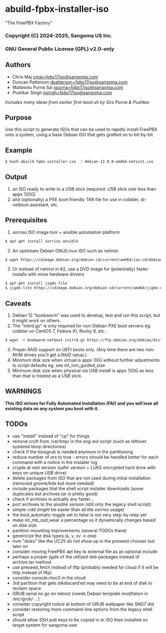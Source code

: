 # abuild-fpbx-installer-iso

"The FreePBX Factory"

### Copyright (C) 2024-2025, Sangoma US Inc.

### GNU General Public License (GPL) v2.0-only

## Authors
- Chris Maj <cmaj+fpbx17iso@sangoma.com>
- Duncan Patterson <dpatterson+fpbx17iso@sangoma.com>
- Mallavolu Purna Sai <spurna+fpbx17iso@sangoma.com>
- Pushkar Singh <psingh+fpbx17iso@sangoma.com>

*Includes many ideas from earlier first-boot.sh by Sirs Purna & Pushkar*

## Purpose
Use this script to generate ISOs that can be used
to rapidly install FreePBX onto a system, using a base
Debian ISO that gets grafted on to bit-by-bit.

## Example
```bash
$ bash abuild-fpbx-installer-iso -i debian-12.8.0-amd64-netinst.iso
```

## Output
1. an ISO ready to write to a USB stick (required: USB stick size less than appx 120G)
2. and (optionally) a PXE boot friendly TAR file for use in cobbler, di-netboot-assistant, etc.

## Prerequisites
1. xorriso ISO image tool + ansible automation platform
```bash
$ apt-get install xorriso ansible
```
2. An upstream Debian GNU/Linux ISO such as netinst:
```bash
$ wget https://cdimage.debian.org/debian-cd/current/amd64/iso-cd/debian-12.8.0-amd64-netinst.iso
```
3. Or instead of netinst in #2, use a DVD image for (potentially) faster installs with more hardware drivers:
```bash
$ apt-get install jigdo-file
$ jigdo-lite https://cdimage.debian.org/debian-cd/current/amd64/jigdo-dvd/debian-12.8.0-amd64-DVD-1.jigdo
```

## Caveats
1. Debian 12 "bookworm" was used to develop, test and run this script; but it might work on others.
2. The "initrd.gz" is only required for non-Debian PXE boot servers eg. cobbler on CentOS 7, Fedora 41, Rocky 9, etc.:
```bash
$ wget -O bookworm-netboot-initrd.gz https://ftp.debian.org/debian/dists/stable/main/installer-amd64/current/images/netboot/debian-installer/amd64/initrd.gz
```
3. Proper RAID support on UEFI boots only. (Any time there are two non-NVM drives you'll get a RAID setup.)
4. Minimum disk size when virtual is appx 30G without further adjustments to script defaults eg. see int_lvm_guided_size
5. Minimum disk size when physical via USB install is appx 120G as less than that is treated as a USB stick.

## WARNINGS
**This ISO strives for Fully Automated Installation (FAI)**
**and you will lose all existing data on any system you boot with it.**

## TODOs
- use "install" instead of "cp" for things
- remove cruft from /var/tmp/ in the sng-eol script (such as leftover systemd temp directories)
- check if the biosgrub is needed anymore in the partitioning
- reduce number of ors to true - errors should be handled better for each command with a notice in the installer log
- crypto at rest version (safer version + LUKS encrypted hard drive with keys on unique USB drive)
- delete packages from ISO that are not used during initial installation (removed gnome/kde but more needed)
- include packages that the shell script installer downloads (some duplicates but archives.tar is pretty good)
- check if archives is actually any faster...
- port archives to the ansible version (still only the legacy shell script)
- simple-cdd (*might* be easier than all the xorriso usage)
- the bool_automatic toggle set to false is not very step-by-step yet
- make int_mb_ssd_wear a percentage so it dynamically changes based on disk size
- partition mounting improvements (several TODOs there)
- genericize the disk types (s, v, xv -> one)
- nvm "disks" like the UC25 do not show up in the preseed chooser but later on
- consider moving FreePBX apt key to external file as an optional include
- perhaps a proper jigdo of the utilized deb packages instead of archive.tar method
- use preseed_fetch instead of tftp (probably needed for cloud if it will be http instead of tftp)
- consider console=hvc0 in the cloud
- 3rd partition that gets blkdiscard'ed may need to be at end of disk to reclaim space
- GRUB serial no go on reboot (needs Debian template modifation in /etc/grub/ ...)
- consider copyright notice at bottom of GRUB wallpaper like SNG7 did
- consider restoring more command-line options from the legacy shell script
- should allow SSH pub keys to be copied in to ISO then installed on target system for sangoma user
